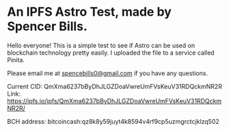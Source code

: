 # An IPFS Astro Test, made by Spencer Bills.

Hello everyone! This is a simple test to see if Astro can be used on blockchain technology pretty easily. I uploaded the file to a service called Pinita.

Please email me at spencebills0@gmail.com if you have any questions.

Current CID: QmXma6237bByDhJLGZDoaVwreUmFVsKeuV31RDQckmNR2R
Link: https://ipfs.io/ipfs/QmXma6237bByDhJLGZDoaVwreUmFVsKeuV31RDQckmNR2R/

BCH address: bitcoincash:qz8k8y59juyt4k8594v4rf9cp5uzmgrctcjklzq502